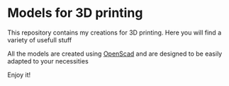 # Models for 3D printing

This repository contains my creations for 3D printing. Here you will find a variety of usefull stuff

All the models are created using [OpenScad](http://www.openscad.org) and are designed to be easily adapted to your necessities

Enjoy it!